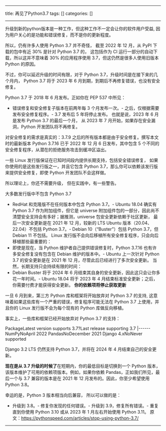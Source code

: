 
--- 
title:  再见了Python3.7 
tags: []
categories: [] 

---
升级到新的python版本是一种工作，但这种工作不一定会让你的软件用户受益, 因为用户关心的是功能和错误修复，而不是你的更新程度。

所以，仍有许多人使用 Python 3.7 并不奇怪， 截至 2022 年 12 月，从 PyPI 下载的包中有近 30% 是针对 Python 3.7 的， 这包括作为 CI 运行一部分的自动下载，所以这并不意味着 30% 的应用程序使用 3.7，但这仍然是很多人使用旧版本 Python 的原因。

不过，你可以延迟升级的时间有限，对于 Python 3.7，升级时间是在接下来的几个月内， Python 3.7 将于 2023 年 6 月到期，到期后不再修复错误，也没有安全修复。

Python 3.7 于 2018 年 6 月发布。正如你在 PEP 537 中所见：
- 错误修复和安全修复子版本在前两年每 3 个月发布一次。- 之后，仅根据需要发布安全修复程序。- 3.7 发布后 5 年将停止发布。
也就是说，2023 年 6 月是发布 Python 3.7 的最后一个月， 从 2023 年 7 月开始，如果存在安全漏洞，Python 开发团队将不再修复。

对安全修复的需求是真实的：3.7.9 之后的所有版本都是由于安全修复。撰写本文时的最新版本 Python 3.7.16 已于 2022 年 12 月 6 日发布，其中包含 5 个不同的安全修复程序，从潜在的拒绝服务攻击到缓冲区溢出。

一些 Linux 发行版保证在已知时间段内提供长期支持，包括安全错误修复， 如果你使用的是这些发行版之一，并且它包含 Python 3.7，那么你可以依赖该发行版来提供安全修复，即使 Python 开发团队不会这样做。

所以理论上，你还不需要升级， 但在实践中，有一些警告。

大多数发行版中不包含 Python 3.7
- RedHat 和克隆版不在任何版本中包含 Python 3.7。- Ubuntu 18.04 确实有 Python 3.7 作为附加组件，但它是 universe 附加组件包的一部分，因此尚不清楚安全支持会有多好；据推测，universe 包安全更新依赖于社区更新， 最后一次安全更新是在 2021 年 12 月，较新的 LTS Ubuntu 版本（20.04、22.04）不包括 Python 3.7。- Debian 10（“Buster”）包括 Python 3.7，但 Debian 11 不包括。
Linux 发行版不会向后移植所有安全修复程序，只会向后移植那些最重要的：
- 即使是现在，当 Python 维护者自己提供错误修复时，Python 3.7.16 也有许多安全修复没有包含在 Debian 维护的版本中。- Ubuntu 上一次针对 Python 3.7 的安全更新是在 2021 年 12 月，尽管此后已经进行了多次安全更新。
当然，长期支持只会持续有限的时间：
- Debian Buster 将于 2024 年 6 月结束其自身的安全更新，因此这只会让你多花一年时间。- Ubuntu 18.04 将于 2023 年 4 月结束标准安全更新；之后，你需要付费才能获得安全更新。
**你的依赖项将停止获取更新**

一旦 6 月到来，第三方 Python 库和框架将开始放弃对 Python 3.7 的支持, 这意味着如果这些库有一个严重的错误，修复程序可能无法在 Python 3.7 上使用，并且你的 Linux 发行版不会为每个现有的 Python 库做反向移植。

事实上，一些库和框架已经开始放弃对 Python 3.7 的支持：

<th width="116">Package</th><th width="132">Latest version supports 3.7?</th><th width="183">Last release supporting 3.7</th>
|------
<td width="128">NumPy</td><td width="108">No</td><td width="195">April 2022</td>
<td width="140">Pandas</td><td width="108">No</td><td width="207">December 2021</td>
<td width="148">Django 4.x</td><td width="108">No</td><td width="219">Never supported</td>

Django 3.2 LTS 仍然支持 Python 3.7，并将在 2024 年 4 月结束自己的安全更新。

**现在是从 3.7 升级的时候了**在短期内，你的最低目标是切换到一个 Python 版本，该版本维护了可用的依赖项版本。例如，如果你依赖 Pandas，正如我们所见，最后一个与 3.7 兼容的版本是在 2021 年 12 月发布的。因此，你至少希望使用 Python 3.8。

幸运的是，Python 3 版本相当向后兼容， 所以可以做的是：
- 升级到 3.8。- 修复你发现的任何错误。- 升级到 3.9，修复所有错误。- 重复直到你使用 Python 3.10 或从 2023 年 1 月左右开始使用 Python 3.11。
原文：https://pythonspeed.com/articles/stop-using-python-3.7/
- - - 